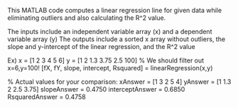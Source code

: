 This MATLAB code computes a linear regression line for given data while eliminating outliers and also calculating the R^2 value.

The inputs include an independent variable array (x) and a dependent variable array (y)
The outputs include a sorted x array without outliers, the slope and y-intercept of the linear regression, and the R^2 value

Ex)
x = [1 2 3 4 5 6]
y = [1 2 1.3 3.75 2.5 100]
% We should filter out x=6,y=100!
[fX, fY, slope, intercept, Rsquared] = linearRegression(x,y)

% Actual values for your comparison:
xAnswer = [1 3 2 5 4]
yAnswer = [1 1.3 2 2.5 3.75]
slopeAnswer = 0.4750
interceptAnswer = 0.6850
RsquaredAnswer = 0.4758
